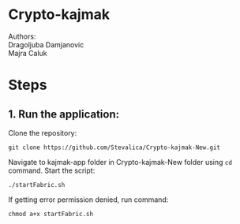 # Crypto-kajmak  

Authors:  
  Dragoljuba Damjanovic  
  Majra Caluk  
  
# Steps   
## 1. Run the application:  
  Clone the repository:
  ```
  git clone https://github.com/Stevalica/Crypto-kajmak-New.git
  ```
  Navigate to kajmak-app folder in Crypto-kajmak-New folder using `cd` command.
  Start the script:
  ```
  ./startFabric.sh
  ```
  If getting error permission denied, run command:
  ```
  chmod a+x startFabric.sh
  ```

